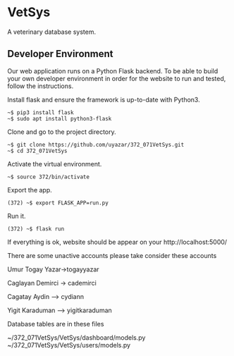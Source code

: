 # VetSys
A veterinary database system.

## Developer Environment

Our web application runs on a Python Flask backend. To be able to build your own developer environment in order for the website to run and tested, follow the instructions.

Install flask and ensure the framework is up-to-date with Python3.

```
~$ pip3 install flask
~$ sudo apt install python3-flask
```

Clone and go to the project directory.

```
~$ git clone https://github.com/uyazar/372_071VetSys.git
~$ cd 372_071VetSys
```

Activate the virtual environment.

```
~$ source 372/bin/activate
```

Export the app.

```
(372) ~$ export FLASK_APP=run.py
```

Run it.

```
(372) ~$ flask run
```

If everything is ok, website should be appear on your http://localhost:5000/

There are some unactive accounts please take consider these accounts

Umur Togay Yazar->togayyazar

Caglayan Demirci -> cademirci

Cagatay Aydin --> cydiann

Yigit Karaduman --> yigitkaraduman

Database tables are in these files

~/372_071VetSys/VetSys/dashboard/models.py
~/372_071VetSys/VetSys/users/models.py


